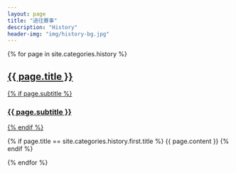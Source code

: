 ```yaml
---
layout: page
title: "過往賽事"
description: "History"
header-img: "img/history-bg.jpg"
---
```


{% for page in site.categories.history %}
  <div class="post-preview">
    <a href="{{ page.url | prepend: page.baseurl }}">
      <h2 class="page-title">
        {{ page.title }}
      </h2>
      {% if page.subtitle %}
        <h3 class="post-subtitle">
          {{ page.subtitle }}
        </h3>
      {% endif %}
    </a>
    <p/>
    {% if page.title == site.categories.history.first.title %}
      {{ page.content }}
    {% endif %}
  </div>
{% endfor %}
